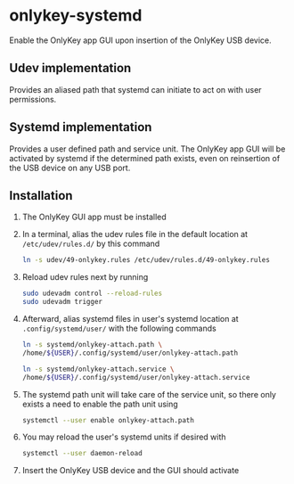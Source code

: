 # onlykey-systemd

Enable the OnlyKey app GUI upon insertion of the OnlyKey USB  device.

## Udev implementation

Provides an aliased path that systemd can initiate to act on with
user permissions.

## Systemd implementation

Provides a user defined path and service unit. The OnlyKey app GUI
will be activated by systemd if the determined path exists, even on
reinsertion of the USB device on any USB port.

## Installation

1. The OnlyKey GUI app must be installed
2. In a terminal, alias the udev rules file in the default location at
`/etc/udev/rules.d/` by this command

    ```bash
    ln -s udev/49-onlykey.rules /etc/udev/rules.d/49-onlykey.rules
    ```

3. Reload udev rules next by running

    ```bash
    sudo udevadm control --reload-rules
    sudo udevadm trigger
    ```

4. Afterward, alias systemd files in user's systemd location at
`.config/systemd/user/` with the following commands

    ```bash
    ln -s systemd/onlykey-attach.path \
    /home/${USER}/.config/systemd/user/onlykey-attach.path

    ln -s systemd/onlykey-attach.service \
    /home/${USER}/.config/systemd/user/onlykey-attach.service
    ```

5. The systemd path unit will take care of the service unit, so there
only exists a need to enable the path unit using

    ```bash
    systemctl --user enable onlykey-attach.path
    ```

6. You may reload the user's systemd units if desired with

    ```bash
    systemctl --user daemon-reload
    ```

7. Insert the OnlyKey USB device and the GUI should activate
